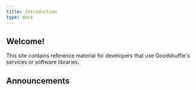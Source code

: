 ```yaml
---
title: Introduction
type: docs
---
```


## Welcome!

This site contains reference material for developers that use Goodshuffle's services or software libraries.

## Announcements
